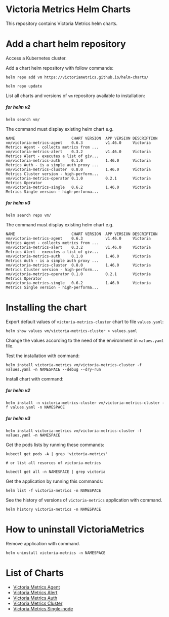 # Victoria Metrics Helm Charts

This repository contains Victoria Metrics helm charts.

# Add a chart helm repository

Access a Kubernetes cluster.

Add a chart helm repository with follow commands:

```console
helm repo add vm https://victoriametrics.github.io/helm-charts/

helm repo update
```

List all charts and versions of ``vm`` repository available to installation:

##### for helm v2

 ```console
helm search vm/
```

The command must display existing helm chart e.g.

```console
NAME                         CHART VERSION  APP VERSION DESCRIPTION
vm/victoria-metrics-agent    0.6.3          v1.46.0     Victoria Metrics Agent - collects metrics from ...
vm/victoria-metrics-alert    0.3.2          v1.46.0     Victoria Metrics Alert - executes a list of giv...
vm/victoria-metrics-auth     0.1.0          1.46.0      Victoria Metrics Auth - is a simple auth proxy ...
vm/victoria-metrics-cluster  0.8.0          1.46.0      Victoria Metrics Cluster version - high-perform...
vm/victoria-metrics-operator 0.1.0          0.2.1       Victoria Metrics Operator
vm/victoria-metrics-single   0.6.2          1.46.0      Victoria Metrics Single version - high-performa...
```

##### for helm v3

```console
helm search repo vm/
```

The command must display existing helm chart e.g.

```console
NAME                         CHART VERSION  APP VERSION DESCRIPTION
vm/victoria-metrics-agent    0.6.3          v1.46.0     Victoria Metrics Agent - collects metrics from ...
vm/victoria-metrics-alert    0.3.2          v1.46.0     Victoria Metrics Alert - executes a list of giv...
vm/victoria-metrics-auth     0.1.0          1.46.0      Victoria Metrics Auth - is a simple auth proxy ...
vm/victoria-metrics-cluster  0.8.0          1.46.0      Victoria Metrics Cluster version - high-perform...
vm/victoria-metrics-operator 0.1.0          0.2.1       Victoria Metrics Operator
vm/victoria-metrics-single   0.6.2          1.46.0      Victoria Metrics Single version - high-performa...
```

# Installing the chart

Export default values of ``victoria-metrics-cluster`` chart to file ``values.yaml``:

```console
helm show values vm/victoria-metrics-cluster > values.yaml
```

Change the values according to the need of the environment in ``values.yaml`` file.

Test the installation with command:

```console
helm install victoria-metrics vm/victoria-metrics-cluster -f values.yaml -n NAMESPACE --debug --dry-run
```

Install chart with command:

##### for helm v2

```console
helm install -n victoria-metrics-cluster vm/victoria-metrics-cluster -f values.yaml -n NAMESPACE
```

##### for helm v3

```console
helm install victoria-metrics vm/victoria-metrics-cluster -f values.yaml -n NAMESPACE
```

Get the pods lists by running these commands:

```console
kubectl get pods -A | grep 'victoria-metrics'

# or list all resorces of victoria-metrics

kubectl get all -n NAMESPACE | grep victoria
```

Get the application by running this commands:

```console
helm list -f victoria-metrics -n NAMESPACE
```

See the history of versions of ``victoria-metrics`` application with command.

```console
helm history victoria-metrics -n NAMESPACE
```

# How to uninstall VictoriaMetrics

Remove application with command.

```console
helm uninstall victoria-metrics -n NAMESPACE
```

# List of Charts

- [Victoria Metrics Agent](https://github.com/VictoriaMetrics/helm-charts/blob/master/charts/victoria-metrics-agent)
- [Victoria Metrics Alert](https://github.com/VictoriaMetrics/helm-charts/blob/master/charts/victoria-metrics-alert)
- [Victoria Metrics Auth](https://github.com/VictoriaMetrics/helm-charts/blob/master/charts/victoria-metrics-auth/README.md)
- [Victoria Metrics Cluster](https://github.com/VictoriaMetrics/helm-charts/blob/master/charts/victoria-metrics-cluster/README.md)
- [Victoria Metrics Single-node](https://github.com/VictoriaMetrics/helm-charts/blob/master/charts/victoria-metrics-single/README.md)
